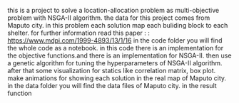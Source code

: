 this is a project to solve a location-allocation problem as multi-objective problem with NSGA-II algorithm. the data for this project comes from Maputo city. in this problem each solution map each buliding block to each shelter. for further information read this paper :  : https://www.mdpi.com/1999-4893/13/1/16 
in the code folder you will find the whole code as a notebook. 
in this code there is an implementation for the objective functions.and there is an implementation for NSGA-II. then use a genetic algorithm for tuning the hyperparameters of NSGA-II algorithm. after that some visualization for statics like correlation matrix, box plot. make animations for showing each solution in the real map of Maputo city.
in the data folder you will find the data files of Maputo city.
in the result function
